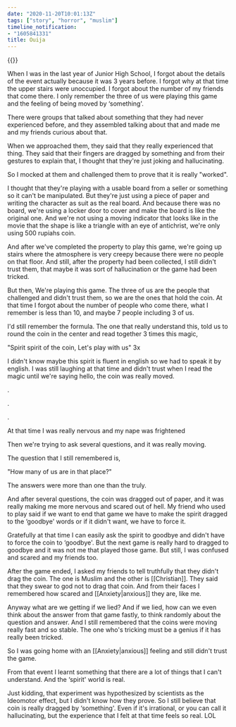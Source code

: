 ```yaml
---
date: "2020-11-20T10:01:13Z"
tags: ["story", "horror", "muslim"]
timeline_notification:
- "1605841331"
title: Ouija
---
```


{{<youtube id="_T1Jj1inE8M">}}

When I was in the last year of Junior High School, I forgot about the details of the event actually because it was 3 years before. I forgot why at that time the upper stairs were unoccupied. I forgot about the number of my friends that come there. I only remember the three of us were playing this game and the feeling of being moved by ‘something'.

There were groups that talked about something that they had never experienced before, and they assembled talking about that and made me and my friends curious about that.

When we approached them, they said that they really experienced that thing. They said that their fingers are dragged by something and from their gestures to explain that, I thought that they're just joking and hallucinating.

So I mocked at them and challenged them to prove that it is really "worked".

I thought that they're playing with a usable board from a seller or something so it can't be manipulated. But they're just using a piece of paper and writing the character as suit as the real board. And because there was no board, we're using a locker door to cover and make the board is like the original one. And we're not using a moving indicator that looks like in the movie that the shape is like a triangle with an eye of antichrist, we're only using 500 rupiahs coin.

And after we've completed the property to play this game, we're going up stairs where the atmosphere is very creepy because there were no people on that floor. And still, after the property had been collected, I still didn't trust them, that maybe it was sort of hallucination or the game had been tricked.

But then, We're playing this game. The three of us are the people that challenged and didn't trust them, so we are the ones that hold the coin. At that time I forgot about the number of people who come there, what I remember is less than 10, and maybe 7 people including 3 of us.

I'd still remember the formula. The one that really understand this, told us to round the coin in the center and read together 3 times this magic,

"Spirit spirit of the coin, Let's play with us" 3x

I didn't know maybe this spirit is fluent in english so we had to speak it by english. I was still laughing at that time and didn't trust when I read the magic until we're saying hello, the coin was really moved.

.

.

.

At that time I was really nervous and my nape was frightened

Then we're trying to ask several questions, and it was really moving.

The question that I still remembered is,

"How many of us are in that place?"

The answers were more than one than the truly.

And after several questions, the coin was dragged out of paper, and it was really making me more nervous and scared out of hell. My friend who used to play said if we want to end that game we have to make the spirit dragged to the ‘goodbye' words or if it didn't want, we have to force it.

Gratefully at that time I can easily ask the spirit to goodbye and didn't have to force the coin to ‘goodbye'. But the next game is really hard to dragged to goodbye and it was not me that played those game. But still, I was confused and scared and my friends too.

After the game ended, I asked my friends to tell truthfully that they didn't drag the coin. The one is Muslim and the other is [[Christian]]. They said that they swear to god not to drag that coin. And from their faces I remembered how scared and [[Anxiety|anxious]] they are, like me.

Anyway what are we getting if we lied? And if we lied, how can we even think about the answer from that game fastly, to think randomly about the question and answer. And I still remembered that the coins were moving really fast and so stable. The one who's tricking must be a genius if it has really been tricked.

So I was going home with an [[Anxiety|anxious]] feeling and still didn't trust the game.

From that event I learnt something that there are a lot of things that I can't understand. And the ‘spirit' world is real.

Just kidding, that experiment was hypothesized by scientists as the Ideomotor effect, but I didn't know how they prove. So I still believe that coin is really dragged by ‘something'. Even if it's irrational, or you can call it hallucinating, but the experience that I felt at that time feels so real. LOL
